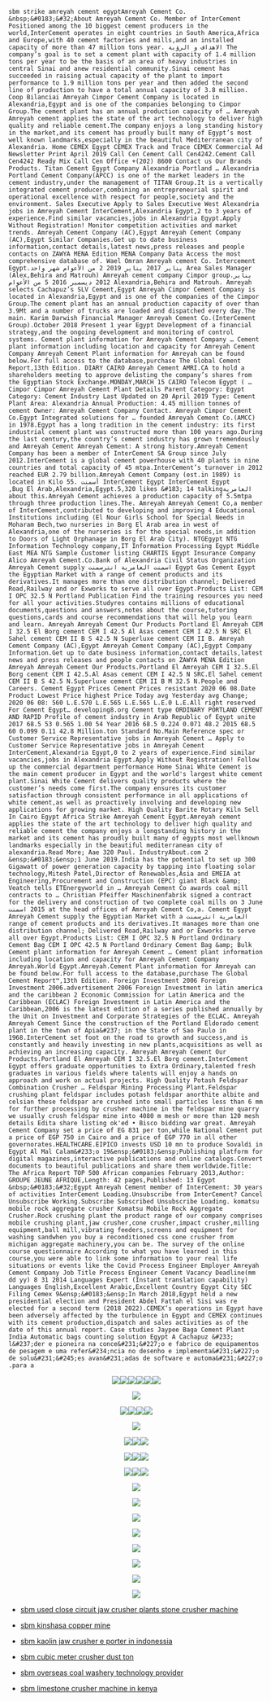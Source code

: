 
```
sbm strike amreyah cement egyptAmreyah Cement Co. &nbsp;&#0183;&#32;About Amreyah Cement Co. Member of InterCement Positioned among the 10 biggest cement producers in the world,InterCement operates in eight countries in South America,Africa and Europe,with 40 cement factories and mills,and an installed capacity of more than 47 million tons year. الاهداف و الرؤية The company’s goal is to set a cement plant with capacity of 1.4 million tons per year to be the basis of an area of heavy industries in central Sinai and anew residential community.Sinai cement has succeeded in raising actual capacity of the plant to import performance to 1.9 million tons per year and then added the second line of production to have a total annual capacity of 3.8 million. Coop Bilanciai Amreyah Cimpor Cement Company is located in Alexandria,Egypt and is one of the companies belonging to Cimpor Group.The cement plant has an annual production capacity of … Amreyah Amreyah cement applies the state of the art technology to deliver high quality and reliable cement.The company enjoys a long standing history in the market,and its cement has proudly built many of Egypt’s most well known landmarks,especially in the beautiful Mediterranean city of Alexandria. Home CEMEX Egypt CEMEX Track and Trace CEMEX Commercial Ad Newsletter Print April 2019 Call Cen Cement Call Cen4242.Cement Call Cen4242 Ready Mix Call Cen Office +(202) 8600 Contact us Our Brands Products. Titan Cement Egypt Company Alexandria Portland … Alexandria Portland Cement Company(APCC) is one of the market leaders in the cement industry,under the management of TITAN Group.It is a vertically integrated cement producer,combining an entrepreneurial spirit and operational excellence with respect for people,society and the environment. Sales Executive Apply to Sales Executive West Alexandria jobs in Amreyah Cement InterCement,Alexandria Egypt,2 to 3 years of experience.Find similar vacancies,jobs in Alexandria Egypt.Apply Without Registration! Monitor competition activities and market trends. Amreyah Cement Company (AC),Egypt Amreyah Cement Company (AC),Egypt Similar Companies.Get up to date business information,contact details,latest news,press releases and people contacts on ZAWYA MENA Edition MENA Company Data Access the most comprehensive database of. Wael Omran Amreyah cement Co. Intercement Egypt.يناير 2017 يناير 2019 2 من الأعوام شهر واحد Area Sales Manager (Alex,Behira and Matrouh) Amreyah cement company Cimpor group.يناير 2012 ديسمبر 2016 5 من الأعوام Alexandria,Behira and Matrouh. Amreyah selects Cachapuz’s SLV Cement,Egypt Amreyah Cimpor Cement Company is located in Alexandria,Egypt and is one of the companies of the Cimpor Group.The cement plant has an annual production capacity of over than 3.9Mt and a number of trucks are loaded and dispatched every day.The main. Karim Darwish Financial Manager Amreyah Cement Co.(InterCement Group).October 2018 Present 1 year Egypt Development of a financial strategy,and the ongoing development and monitoring of control systems. Cement plant information for Amreyah Cement Company … Cement plant information including location and capacity for Amreyah Cement Company Amreyah Cement Plant information for Amreyah can be found below.For full access to the database,purchase The Global Cement Report,13th Edition. DIARY CAIRO Amreyah Cement AMRI.CA to hold a shareholders meeting to approve delisting the company’s shares from the Egyptian Stock Exchange.MONDAY,MARCH 15 CAIRO Telecom Egypt ( … Cimpor Cimpor Amreyah Cement Plant Details Parent Category: Egypt Category: Cement Industry Last Updated on 20 April 2019 Type: Cement Plant Area: Alexandria Annual Production: 4.45 million tonnes of cement Owner: Amreyah Cement Company Contact. Amreyah Cimpor Cement Co.Egypt Integrated solutions for … founded Amreyah Cement Co.(AMCC) in 1978.Egypt has a long tradition in the cement industry: its first industrial cement plant was constructed more than 100 years ago.During the last century,the country’s cement industry has grown tremendously and Amreyah Cement Amreyah Cement: A strong history.Amreyah Cement Company has been a member of InterCement SA Group since July 2012.InterCement is a global cement powerhouse with 40 plants in nine countries and total capacity of 45 mtpa.InterCement’s turnover in 2012 reached EUR 2.79 billion.Amreyah Cement Company (est.in 1989) is located in Kilo 55. ‫InterCement Egypt ‎InterCement Egypt أسمنت العامرية‎,Bug El Arab,Alexandria,Egypt.5,320 likes &#183; 14 talking about this.Amreyah Cement achieves a production capacity of 5.5mtpa through three production lines.The. Amreyah Amreyah Cement Co,a member of InterCement,contributed to developing and improving 4 Educational Institutions including (El Nour Girls School for Special Needs in Moharam Bech,two nurseries in Borg El Arab area in west of Alexandria,one of the nurseries is for the special needs,in addition to Doors of Light Orphanage in Borg El Arab City). NTGEgypt NTG Information Technology company,IT Information Processing Egypt Middle East MEA NTG Sample Customer listing CHARTIS Egypt Insurance Company Alico Amreyah Cement.Co.Bank of Alexandria Civil Status Organization Egypt Gas Cement Egypt اسمنت العامرية انترسمنت Amreyah Cement supply the Egyptian Market with a range of cement products and its derivatives.It manages more than one distribution channel; Delivered Road,Railway and or Exworks to serve all over Egypt.Products List: CEM I OPC 32.5 N Portland Publication Find the training resources you need for all your activities.Studyres contains millions of educational documents,questions and answers,notes about the course,tutoring questions,cards and course recommendations that will help you learn and learn. Amreyah Amreyah Cement Our Products Portland El Amreyah CEM I 32.5 El Borg cement CEM I 42.5 Al Asas cement CEM I 42.5 N SRC El Sahel cement CEM II B S 42.5 N Superluxe cement CEM II B. Amreyah Cement Company (AC),Egypt Amreyah Cement Company (AC),Egypt Company Information.Get up to date business information,contact details,latest news and press releases and people contacts on ZAWYA MENA Edition Amreyah Amreyah Cement Our Products.Portland El Amreyah CEM I 32.5.El Borg cement CEM I 42.5.Al Asas cement CEM I 42.5 N SRC.El Sahel cement CEM II B S 42.5 N.Superluxe cement CEM II B M 32.5 N.People and Careers. Cement Egypt Prices Cement Prices resistant 2020 06 08.Date Product Lowest Price highest Price Today avg Yesterday avg Change; 2020 06 08: 560 L.E.570 L.E.565 L.E.565 L.E.0 L.E.All right reserved For Cement Egypt… developing8.org Cement type ORDINARY PORTLAND CEMENT AND RAPID Profile of cement industry in Arab Republic of Egypt unite 2017 68.5 53 0.565 1.00 54 Year 2016 68.5 0.224 0.071 48.2 2015 68.5 60 0.099 0.11 42.8 Million.ton Standard No.Main Reference spec or Customer Service Representative jobs in Amreyah Cement … Apply to Customer Service Representative jobs in Amreyah Cement InterCement,Alexandria Egypt,0 to 2 years of experience.Find similar vacancies,jobs in Alexandria Egypt.Apply Without Registration! Follow up the commercial department performance Home Sinai White Cement is the main cement producer in Egypt and the world's largest white cement plant.Sinai White Cement delivers quality products where the customer’s needs come first.The company ensures its customer satisfaction through consistent performance in all applications of white cement,as well as proactively involving and developing new applications for growing market. High Quality Barite Rotary Kiln Sell In Cairo Egypt Africa Strike Amreyah Cement Egypt.Amreyah cement applies the state of the art technology to deliver high quality and reliable cement the company enjoys a longstanding history in the market and its cement has proudly built many of egypts most wellknown landmarks especially in the beautiful mediterranean city of alexandria.Read More; Aae 320 Paul. IndustryAbout.com 2 &ensp;&#0183;&ensp;1 June 2019.India has the potential to set up 300 Gigawatt of power generation capacity by tapping into floating solar technology,Mitesh Patel,Director of Renewables,Asia and EMEIA at Engineering,Procurement and Construction (EPC) giant Black &amp; Veatch tells ETEnergyworld in … Amreyah Cement Co awards coal mill contracts to … Christian Pfeiffer Maschinenfabrik signed a contract for the delivery and construction of two complete coal mills on 3 June 2015 at the head offices of Amreyah Cement Co,a. Cement Egypt اسمنت العامرية انترسمنت Amreyah Cement supply the Egyptian Market with a range of cement products and its derivatives.It manages more than one distribution channel; Delivered Road,Railway and or Exworks to serve all over Egypt.Products List: CEM I OPC 32.5 N Portland Ordinary Cement Bag CEM I OPC 42.5 N Portland Ordinary Cement Bag &amp; Bulk Cement plant information for Amreyah Cement … Cement plant information including location and capacity for Amreyah Cement Company Amreyah.World Egypt.Amreyah.Cement Plant information for Amreyah can be found below.For full access to the database,purchase The Global Cement Report™,13th Edition. Foreign Investment 2006 Foreign Investment 2006.advertisement 2006 Foreign Investment in latin america and the caribbean 2 Economic Commission for Latin America and the Caribbean (ECLAC) Foreign Investment in Latin America and the Caribbean,2006 is the latest edition of a series published annually by the Unit on Investment and Corporate Strategies of the ECLAC. Amreyah Amreyah Cement Since the construction of the Portland Eldorado cement plant in the town of Apia&#237; in the State of Sao Paulo in 1968.InterCement set foot on the road to growth and success,and is constantly and heavily investing in new plants,acquisitions as well as achieving an increasing capacity. Amreyah Amreyah Cement Our Products.Portland El Amreyah CEM I 32.5.El Borg cement.InterCement Egypt offers graduate opportunities to Extra Ordinary,talented fresh graduates in various fields where talents will enjoy a hands on approach and work on actual projects. High Quality Potash Feldspar Combination Crusher … Feldspar Mining Processing Plant.Feldspar crushing plant feldspar includes potash feldspar anorthite albite and celsian these feldspar are crushed into small particles less than 6 mm for further processing by crusher machine in the feldspar mine quarry we usually crush feldspar mine into 4080 m mesh or more than 120 mesh details Edita share listing ok'ed • Bisco bidding war great. Amreyah Cement Company set a price of EG 831 per ton,while National Cement put a price of EGP 750 in Cairo and a price of EGP 770 in all other governorates.HEALTHCARE.EIPICO invests USD 10 mn to produce Sovaldi in Egypt Al Mal Calam&#233;o 19&ensp;&#0183;&ensp;Publishing platform for digital magazines,interactive publications and online catalogs.Convert documents to beautiful publications and share them worldwide.Title: The Africa Report TOP 500 African companies February 2013,Author: GROUPE JEUNE AFRIQUE,Length: 42 pages,Published: 13 Egypt &nbsp;&#0183;&#32;Egypt Amreyah Cement member of InterCement: 30 years of activities InterCement Loading.Unsubscribe from InterCement? Cancel Unsubscribe Working.Subscribe Subscribed Unsubscribe Loading. komatsu mobile rock aggregate crusher Komatsu Mobile Rock Aggregate Crusher.Rock crushing plant the product range of our company comprises mobile crushing plant,jaw crusher,cone crusher,impact crusher,milling equipment,ball mill,vibrating feeders,screens and equipment for washing sandwhen you buy a reconditioned css cone crusher from michigan aggregate machinery,you can be. The survey of the online course questionnaire According to what you have learned in this course,you were able to link some information to your real life situations or events like the Covid Process Engineer Employer Amreyah Cement Company Job Title Process Engineer Cement Vacancy Deadline(mm dd yy) 8 31 2014 Languages Expert (Instant translation capability) Languages English,Excellent Arabic,Excellent Country Egypt City SEC Filing Cemex 9&ensp;&#0183;&ensp;In March 2018,Egypt held a new presidential election and President Abdel Fattah el Sisi was re elected for a second term (2018 2022).CEMEX’s operations in Egypt have been adversely affected by the turbulence in Egypt and CEMEX continues with its cement production,dispatch and sales activities as of the date of this annual report. Case studies Jaypee Baga Cement Plant India Automatic bags counting solution Egypt A Cachapuz &#233; l&#237;der e pioneira na conce&#231;&#227;o e fabrico de equipamentos de pesagem e uma refer&#234;ncia no desenho e implementa&#231;&#227;o de solu&#231;&#245;es avan&#231;adas de software e automa&#231;&#227;o para a. 
```

<div align="center">
  
<a rel="nofollow" href="https://m.shibang-china.com?f=github&k=sbm+strike+amreyah+cement+egypt"><img src="https://static.shibang-china.com/en/l.png"></a><img src="https://static.shibang-china.com/en/hw.png"><a rel="nofollow" href="https://m.shibang-china.com/product/?f=github&k=sbm+strike+amreyah+cement+egypt"><img src="https://static.shibang-china.com/en/p.png"></a><a rel="nofollow" href="https://m.shibang-china.com/cases/?f=github&k=sbm+strike+amreyah+cement+egypt"><img src="https://static.shibang-china.com/en/c.png"></a><a rel="nofollow" href="https://m.shibang-china.com/news/?f=github&k=sbm+strike+amreyah+cement+egypt"><img src="https://static.shibang-china.com/en/n.png"></a><a rel="nofollow" href="https://m.shibang-china.com?f=github&k=sbm+strike+amreyah+cement+egypt"><img src="https://static.shibang-china.com/en/m.png"></a>

<a rel="nofollow" href="https://m.shibang-china.com/product/?f=github&k=sbm+strike+amreyah+cement+egypt"><img src="https://static.shibang-china.com/en/b.jpg"></a>
  
<a rel="nofollow" href="https://m.shibang-china.com/solution-aggregate.html?f=github&k=sbm+strike+amreyah+cement+egypt"><img src="https://static.shibang-china.com/en/a.jpg"></a><a rel="nofollow" href="https://m.shibang-china.com/solution-mine.html?f=github&k=sbm+strike+amreyah+cement+egypt"><img src="https://static.shibang-china.com/en/m.jpg"></a><a rel="nofollow" href="https://m.shibang-china.com/solution-mill.html?f=github&k=sbm+strike+amreyah+cement+egypt"><img src="https://static.shibang-china.com/en/g.jpg"></a><a rel="nofollow" href="https://m.shibang-china.com/solution-epc.html?f=github&k=sbm+strike+amreyah+cement+egypt"><img src="https://static.shibang-china.com/en/e.jpg"></a>

<a rel="nofollow" href="https://m.shibang-china.com/product/?f=github&k=sbm+strike+amreyah+cement+egypt"><img src="https://static.shibang-china.com/en/a-p.png"></a>

<a rel="nofollow" href="https://m.shibang-china.com/product/crusher/c6x.html?f=github&k=sbm+strike+amreyah+cement+egypt"><img src="https://static.shibang-china.com/en/j.jpg"></a><a rel="nofollow" href="https://m.shibang-china.com/product/crusher/ci5x.html?f=github&k=sbm+strike+amreyah+cement+egypt"><img src="https://static.shibang-china.com/en/i.jpg"></a><a rel="nofollow" href="https://m.shibang-china.com/product/crusher/hst.html?f=github&k=sbm+strike+amreyah+cement+egypt"><img src="https://static.shibang-china.com/en/c.jpg"></a>

<a rel="nofollow" href="https://m.shibang-china.com/product/mill/mtw.html?f=github&k=sbm+strike+amreyah+cement+egypt"><img src="https://static.shibang-china.com/en/mtw.jpg"></a><a rel="nofollow" href="https://m.shibang-china.com/product/mill/scm.html?f=github&k=sbm+strike+amreyah+cement+egypt"><img src="https://static.shibang-china.com/en/scm.jpg"></a><a rel="nofollow" href="https://m.shibang-china.com/product/mill/lm.html?f=github&k=sbm+strike+amreyah+cement+egypt"><img src="https://static.shibang-china.com/en/lm.jpg"></a>

<a rel="nofollow" href="https://m.shibang-china.com/product/sand/vsi6x.html?f=github&k=sbm+strike+amreyah+cement+egypt"><img src="https://static.shibang-china.com/en/6x.jpg"></a><a rel="nofollow" href="https://m.shibang-china.com/product/sand/vu.html?f=github&k=sbm+strike+amreyah+cement+egypt"><img src="https://static.shibang-china.com/en/vu.jpg"></a><a rel="nofollow" href="https://m.shibang-china.com/product/mobile/klun.html?f=github&k=sbm+strike+amreyah+cement+egypt"><img src="https://static.shibang-china.com/en/k.jpg"></a>

<a rel="nofollow" href="https://m.shibang-china.com/cases/?f=github&k=sbm+strike+amreyah+cement+egypt"><img src="https://static.shibang-china.com/en/case.png"></a>

<a rel="nofollow" href="https://m.shibang-china.com/cases/aggregate/202.html?f=github&k=sbm+strike+amreyah+cement+egypt"><img src="https://static.shibang-china.com/en/c-1.jpg"></a>

<a rel="nofollow" href="https://m.shibang-china.com/cases/aggregate/203.html?f=github&k=sbm+strike+amreyah+cement+egypt"><img src="https://static.shibang-china.com/en/c-2.jpg"></a>

<a rel="nofollow" href="https://m.shibang-china.com/cases/mill/123.html?f=github&k=sbm+strike+amreyah+cement+egypt"><img src="https://static.shibang-china.com/en/c-3.jpg"></a>

<a rel="nofollow" href="https://m.shibang-china.com/contact_us.html?f=github&k=sbm+strike+amreyah+cement+egypt"><img src="https://static.shibang-china.com/en/contact.png"></a>

<a rel="nofollow" href="https://swt.shibang-china.com/?f=github&k=sbm+strike+amreyah+cement+egypt"><img src="https://static.shibang-china.com/en/chat.png"></a>

<a rel="nofollow" href="https://whatsapp.shibangsoft.com/WhatsApp.php?f=github&k=sbm+strike+amreyah+cement+egypt"><img src="https://static.shibang-china.com/en/whatsapp.png"></a>

<a rel="nofollow" href="https://m.shibang-china.com/?f=github&k=sbm+strike+amreyah+cement+egypt"><img src="https://static.shibang-china.com/en/website.png"></a>

</div>


* [sbm used close circuit jaw crusher plants stone crusher machine](sbm%20used%20close%20circuit%20jaw%20crusher%20plants%20stone%20crusher%20machine.md)

* [sbm kinshasa copper mine](sbm%20kinshasa%20copper%20mine.md)

* [sbm kaolin jaw crusher e porter in indonessia](sbm%20kaolin%20jaw%20crusher%20e%20porter%20in%20indonessia.md)

* [sbm cubic meter crusher dust ton](sbm%20cubic%20meter%20crusher%20dust%20ton.md)

* [sbm overseas coal washery technology provider](sbm%20overseas%20coal%20washery%20technology%20provider.md)

* [sbm limestone crusher machine in kenya](sbm%20limestone%20crusher%20machine%20in%20kenya.md)